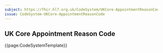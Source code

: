 ```yaml
---
subject: https://fhir.hl7.org.uk/CodeSystem/UKCore-AppointmentReasonCode
issue: CodeSystem-UKCore-AppointmentReasonCode
---
```

## UK Core Appointment Reason Code

{{page:CodeSystemTemplate}}